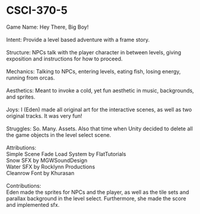 # CSCI-370-5 
Game Name: Hey There, Big Boy! \
\
Intent: Provide a level based adventure with a frame story. \
\
Structure: NPCs talk with the player character in between levels, giving exposition and instructions for how to proceed. \
\
Mechanics: Talking to NPCs, entering levels, eating fish, losing energy, running from orcas. \
\
Aesthetics: Meant to invoke a cold, yet fun aesthetic in music, backgrounds, and sprites. \
\
Joys: I (Eden) made all original art for the interactive scenes, as well as two original tracks. It was very fun! \
\
Struggles: So. Many. Assets. Also that time when Unity decided to delete all the game objects in the level select scene. \
\
Attributions: \
Simple Scene Fade Load System by FlatTutorials \
Snow SFX by MGWSoundDesign \
Water SFX by Rocklynn Productions \
Cleanrow Font by Khurasan \
\
Contributions: \
Eden made the sprites for NPCs and the player, as well as the tile sets and parallax background in the level select. Furthermore, she made the score and implemented sfx. 
